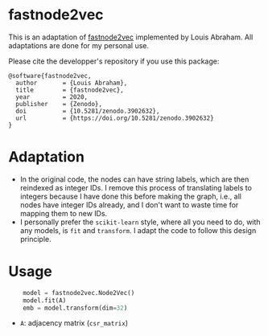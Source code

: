 # fastnode2vec

This is an adaptation of [fastnode2vec](https://github.com/louisabraham/fastnode2vec) implemented by Louis Abraham. All adaptations are done for my personal use. 

Please cite the developper's repository if you use this package:

```
@software{fastnode2vec,
  author       = {Louis Abraham},
  title        = {fastnode2vec},
  year         = 2020,
  publisher    = {Zenodo},
  doi          = {10.5281/zenodo.3902632},
  url          = {https://doi.org/10.5281/zenodo.3902632}
}
```


# Adaptation

- In the original code, the nodes can have string labels, which are then reindexed as integer IDs. I remove this process of translating labels to integers because I have done this before making the graph, i.e., all nodes have integer IDs already, and I don't want to waste time for mapping them to new IDs.
- I personally prefer the `scikit-learn` style, where all you need to do, with any models, is `fit` and `transform`. I adapt the code to follow this design principle.


# Usage

```python
    model = fastnode2vec.Node2Vec()
    model.fit(A)
    emb = model.transform(dim=32)
```

- `A`: adjacency matrix (`csr_matrix`)
